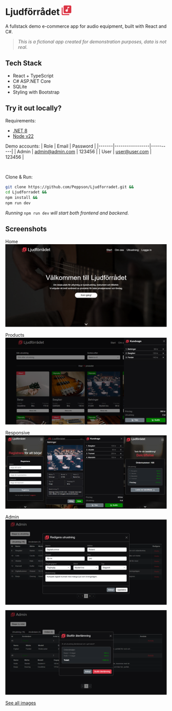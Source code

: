 # Ljudförrådet <img src="public/readme/logo.svg" alt="logo" width="30"/> 
A fullstack demo e-commerce app for audio equipment, built with React and C#.
>_This is a fictional app created for demonstration purposes, data is not real._


## Tech Stack
- React + TypeScript
- C# ASP.NET Core
- SQLite
- Styling with Bootstrap 


## Try it out locally?
Requirements:
- [.NET 8](https://dotnet.microsoft.com/en-us/download/dotnet/8.0)
- [Node v22](https://nodejs.org/)

Demo accounts:
| Role  | Email           | Password |
|-------|-----------------|----------|
| Admin | admin@admin.com | 123456   |
| User  | user@user.com   | 123456   |  

<br/>

Clone & Run:  
``` bash
git clone https://github.com/Peppson/Ljudforradet.git &&
cd Ljudforradet &&
npm install &&
npm run dev
```
*Running* `npm run dev` *will start both frontend and backend.*


## Screenshots
Home
![home](public/readme/screenshots/home.png)

Products
![cart](public/readme/screenshots/cart.png)  

Responsive
![phone](public/readme/screenshots/phone.png)  

Admin
![admin1](public/readme/screenshots/admin1.png)  

![admin2](public/readme/screenshots/admin2.png)  

[See all images](public/readme/)
